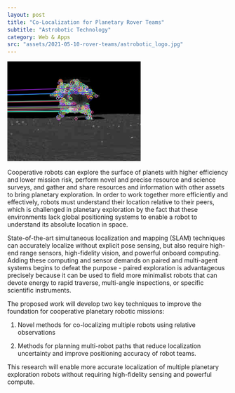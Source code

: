 ```yaml
---
layout: post
title: "Co-Localization for Planetary Rover Teams"
subtitle: "Astrobotic Technology"
category: Web & Apps
src: "assets/2021-05-10-rover-teams/astrobotic_logo.jpg"
---
```

![ORB Features](/assets/2021-05-10-rover-teams/feature_matching_crop.png)
<p>
Cooperative robots can explore the surface of planets with higher efficiency and lower mission risk, perform novel and precise resource and science surveys, and gather and share resources and information with other assets to bring planetary exploration. In order to work together more efficiently and effectively, robots must understand their location relative to their peers, which is challenged in planetary exploration by the fact that these environments lack global positioning systems to enable a robot to understand its absolute location in space.

State-of-the-art simultaneous localization and mapping (SLAM) techniques can accurately localize without explicit pose sensing, but also require high-end range sensors, high-fidelity vision, and powerful onboard computing. Adding these computing and sensor demands on paired and multi-agent systems begins to defeat the purpose - paired exploration is advantageous precisely because it can be used to field more minimalist robots that can devote energy to rapid traverse, multi-angle inspections, or specific scientific instruments.

The proposed work will develop two key techniques to improve the foundation for cooperative planetary robotic missions:

1. Novel methods for co-localizing multiple robots using relative observations

2. Methods for planning multi-robot paths that reduce localization uncertainty and improve positioning accuracy of robot teams.

This research will enable more accurate localization of multiple planetary exploration robots without requiring high-fidelity sensing and powerful compute.
</p>